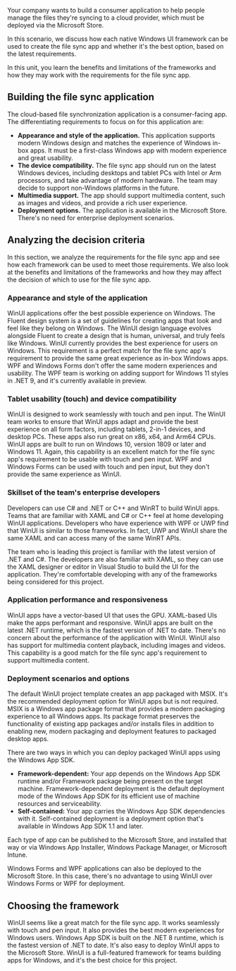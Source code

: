 Your company wants to build a consumer application to help people manage the files they're syncing to a cloud provider, which must be deployed via the Microsoft Store.

In this scenario, we discuss how each native Windows UI framework can be used to create the file sync app and whether it's the best option, based on the latest requirements.

In this unit, you learn the benefits and limitations of the frameworks and how they may work with the requirements for the file sync app.

## Building the file sync application

The cloud-based file synchronization application is a consumer-facing app. The differentiating requirements to focus on for this application are:

- **Appearance and style of the application.** This application supports modern Windows design and matches the experience of Windows in-box apps. It must be a first-class Windows app with modern experience and great usability.
- **The device compatibility.** The file sync app should run on the latest Windows devices, including desktops and tablet PCs with Intel or Arm processors, and take advantage of modern hardware. The team may decide to support non-Windows platforms in the future.
- **Multimedia support.** The app should support multimedia content, such as images and videos, and provide a rich user experience.
- **Deployment options.** The application is available in the Microsoft Store. There's no need for enterprise deployment scenarios.

## Analyzing the decision criteria

In this section, we analyze the requirements for the file sync app and see how each framework can be used to meet those requirements. We also look at the benefits and limitations of the frameworks and how they may affect the decision of which to use for the file sync app.

### Appearance and style of the application

WinUI applications offer the best possible experience on Windows. The Fluent design system is a set of guidelines for creating apps that look and feel like they belong on Windows. The WinUI design language evolves alongside Fluent to create a design that is human, universal, and truly feels like Windows. WinUI currently provides the best experience for users on Windows. This requirement is a perfect match for the file sync app's requirement to provide the same great experience as in-box Windows apps. WPF and Windows Forms don't offer the same modern experiences and usability. The WPF team is working on adding support for Windows 11 styles in .NET 9, and it's currently available in preview.

### Tablet usability (touch) and device compatibility

WinUI is designed to work seamlessly with touch and pen input. The WinUI team works to ensure that WinUI apps adapt and provide the best experience on all form factors, including tablets, 2-in-1 devices, and desktop PCs. These apps also run great on x86, x64, and Arm64 CPUs. WinUI apps are built to run on Windows 10, version 1809 or later and Windows 11. Again, this capability is an excellent match for the file sync app's requirement to be usable with touch and pen input. WPF and Windows Forms can be used with touch and pen input, but they don't provide the same experience as WinUI.

### Skillset of the team's enterprise developers

Developers can use C# and .NET or C++ and WinRT to build WinUI apps. Teams that are familiar with XAML and C# or C++ feel at home developing WinUI applications. Developers who have experience with WPF or UWP find that WinUI is similar to those frameworks. In fact, UWP and WinUI share the same XAML and can access many of the same WinRT APIs.

The team who is leading this project is familiar with the latest version of .NET and C#. The developers are also familiar with XAML, so they can use the XAML designer or editor in Visual Studio to build the UI for the application. They're comfortable developing with any of the frameworks being considered for this project.

### Application performance and responsiveness

WinUI apps have a vector-based UI that uses the GPU. XAML-based UIs make the apps performant and responsive. WinUI apps are built on the latest .NET runtime, which is the fastest version of .NET to date. There's no concern about the performance of the application with WinUI. WinUI also has support for multimedia content playback, including images and videos. This capability is a good match for the file sync app's requirement to support multimedia content.

### Deployment scenarios and options

The default WinUI project template creates an app packaged with MSIX. It's the recommended deployment option for WinUI apps but is not required. MSIX is a Windows app package format that provides a modern packaging experience to all Windows apps. Its package format preserves the functionality of existing app packages and/or installs files in addition to enabling new, modern packaging and deployment features to packaged desktop apps.

There are two ways in which you can deploy packaged WinUI apps using the Windows App SDK.

- **Framework-dependent:** Your app depends on the Windows App SDK runtime and/or Framework package being present on the target machine. Framework-dependent deployment is the default deployment mode of the Windows App SDK for its efficient use of machine resources and serviceability.
- **Self-contained:** Your app carries the Windows App SDK dependencies with it. Self-contained deployment is a deployment option that's available in Windows App SDK 1.1 and later.

Each type of app can be published to the Microsoft Store, and installed that way or via Windows App Installer, Windows Package Manager, or Microsoft Intune.

Windows Forms and WPF applications can also be deployed to the Microsoft Store. In this case, there's no advantage to using WinUI over Windows Forms or WPF for deployment.

## Choosing the framework

WinUI seems like a great match for the file sync app. It works seamlessly with touch and pen input. It also provides the best modern experiences for Windows users. Windows App SDK is built on the .NET 8 runtime, which is the fastest version of .NET to date. It's also easy to deploy WinUI apps to the Microsoft Store. WinUI is a full-featured framework for teams building apps for Windows, and it's the best choice for this project.
